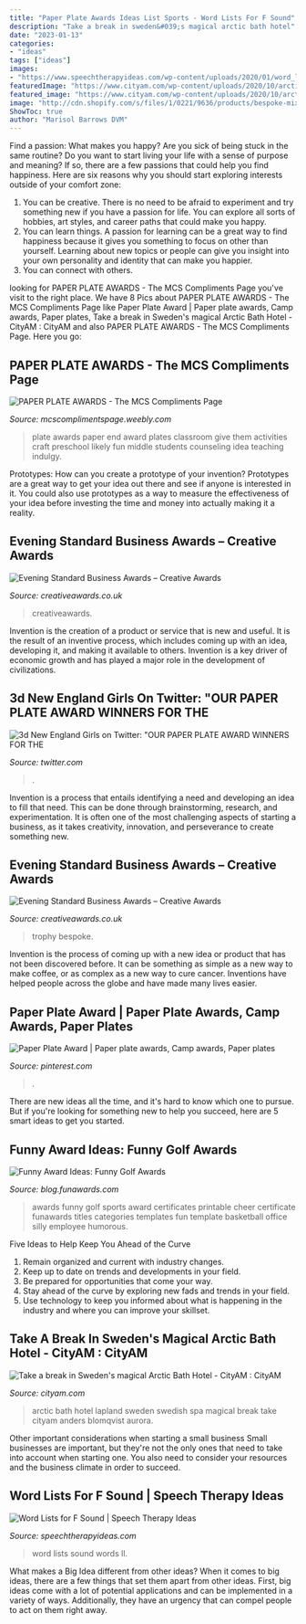 ```yaml
---
title: "Paper Plate Awards Ideas List Sports - Word Lists For F Sound"
description: "Take a break in sweden&#039;s magical arctic bath hotel"
date: "2023-01-13"
categories:
- "ideas"
tags: ["ideas"]
images:
- "https://www.speechtherapyideas.com/wp-content/uploads/2020/01/word_lists_f_400-450x300.png"
featuredImage: "https://www.cityam.com/wp-content/uploads/2020/10/arctic4.jpg"
featured_image: "https://www.cityam.com/wp-content/uploads/2020/10/arctic4.jpg"
image: "http://cdn.shopify.com/s/files/1/0221/9636/products/bespoke-mixed-media-awards-evening-standard-business-awards-4_1024x1024.jpg"
ShowToc: true
author: "Marisol Barrows DVM"
---
```



Find a passion: What makes you happy?
Are you sick of being stuck in the same routine? Do you want to start living your life with a sense of purpose and meaning? If so, there are a few passions that could help you find happiness. Here are six reasons why you should start exploring interests outside of your comfort zone: 
1. You can be creative. There is no need to be afraid to experiment and try something new if you have a passion for life. You can explore all sorts of hobbies, art styles, and career paths that could make you happy. 
2. You can learn things. A passion for learning can be a great way to find happiness because it gives you something to focus on other than yourself. Learning about new topics or people can give you insight into your own personality and identity that can make you happier. 
3. You can connect with others.

	

		
looking for PAPER PLATE AWARDS - The MCS Compliments Page you've visit to the right place. We have 8 Pics about PAPER PLATE AWARDS - The MCS Compliments Page like Paper Plate Award | Paper plate awards, Camp awards, Paper plates, Take a break in Sweden&#039;s magical Arctic Bath Hotel - CityAM : CityAM and also PAPER PLATE AWARDS - The MCS Compliments Page. Here you go:
		
    
## PAPER PLATE AWARDS - The MCS Compliments Page

<img loading=lazy src="http://mcscomplimentspage.weebly.com/uploads/2/8/1/2/28120825/2065445.jpg?287" onerror="this.onerror=null;this.src='https://tse3.mm.bing.net/th?id=OIP.b9hS_0L7cHes5bZFNfsD7gHaJ5&amp;pid=15.1';" alt="PAPER PLATE AWARDS - The MCS Compliments Page">

_Source: mcscomplimentspage.weebly.com_

>plate awards paper end award plates classroom give them activities craft preschool likely fun middle students counseling idea teaching indulgy. 

	

Prototypes: How can you create a prototype of your invention?
Prototypes are a great way to get your idea out there and see if anyone is interested in it. You could also use prototypes as a way to measure the effectiveness of your idea before investing the time and money into actually making it a reality.

    
## Evening Standard Business Awards – Creative Awards

<img loading=lazy src="http://cdn.shopify.com/s/files/1/0221/9636/products/bespoke-mixed-media-awards-evening-standard-business-awards-4_1024x1024.jpg" onerror="this.onerror=null;this.src='https://tse2.mm.bing.net/th?id=OIP.o1dcodjCnTWtN8F71JyWQgHaJ4&amp;pid=15.1';" alt="Evening Standard Business Awards – Creative Awards">

_Source: creativeawards.co.uk_

>creativeawards. 

	

Invention is the creation of a product or service that is new and useful. It is the result of an inventive process, which includes coming up with an idea, developing it, and making it available to others. Invention is a key driver of economic growth and has played a major role in the development of civilizations.

    
## 3d New England Girls On Twitter: &quot;OUR PAPER PLATE AWARD WINNERS FOR THE

<img loading=lazy src="https://pbs.twimg.com/media/DFJATaNUwAEbbWP.jpg:large" onerror="this.onerror=null;this.src='https://tse3.mm.bing.net/th?id=OIP._TYEjpX5u8LvwwGN_dINWQHaGM&amp;pid=15.1';" alt="3d New England Girls on Twitter: &quot;OUR PAPER PLATE AWARD WINNERS FOR THE">

_Source: twitter.com_

>. 

	

Invention is a process that entails identifying a need and developing an idea to fill that need. This can be done through brainstorming, research, and experimentation. It is often one of the most challenging aspects of starting a business, as it takes creativity, innovation, and perseverance to create something new.

    
## Evening Standard Business Awards – Creative Awards

<img loading=lazy src="http://cdn.shopify.com/s/files/1/0221/9636/products/bespoke-mixed-media-awards-evening-standard-business-awards-1_1024x1024.jpg" onerror="this.onerror=null;this.src='https://tse4.mm.bing.net/th?id=OIP.C6kmpSrRtxTavyZv8aBCgAHaJ4&amp;pid=15.1';" alt="Evening Standard Business Awards – Creative Awards">

_Source: creativeawards.co.uk_

>trophy bespoke. 

	

Invention is the process of coming up with a new idea or product that has not been discovered before. It can be something as simple as a new way to make coffee, or as complex as a new way to cure cancer. Inventions have helped people across the globe and have made many lives easier.

    
## Paper Plate Award | Paper Plate Awards, Camp Awards, Paper Plates

<img loading=lazy src="https://i.pinimg.com/736x/d9/b2/c8/d9b2c81ff7b5e4d91e639e399be9d8b8.jpg" onerror="this.onerror=null;this.src='https://tse3.mm.bing.net/th?id=OIP.gfzZpgJR48myP70ppvKLtAHaJ3&amp;pid=15.1';" alt="Paper Plate Award | Paper plate awards, Camp awards, Paper plates">

_Source: pinterest.com_

>. 

	

There are new ideas all the time, and it's hard to know which one to pursue. But if you're looking for something new to help you succeed, here are 5 smart ideas to get you started.

    
## Funny Award Ideas: Funny Golf Awards

<img loading=lazy src="http://www.funawards.com/sports-awards/images-600/funny-golf-awards.jpg" onerror="this.onerror=null;this.src='https://tse4.mm.bing.net/th?id=OIP.yfVLVnbUZddakInEDCxBRQHaFp&amp;pid=15.1';" alt="Funny Award Ideas: Funny Golf Awards">

_Source: blog.funawards.com_

>awards funny golf sports award certificates printable cheer certificate funawards titles categories templates fun template basketball office silly employee humorous. 

	

Five Ideas to Help Keep You Ahead of the Curve
1. Remain organized and current with industry changes.
2. Keep up to date on trends and developments in your field.
3. Be prepared for opportunities that come your way.
4. Stay ahead of the curve by exploring new fads and trends in your field.
5. Use technology to keep you informed about what is happening in the industry and where you can improve your skillset.

    
## Take A Break In Sweden&#039;s Magical Arctic Bath Hotel - CityAM : CityAM

<img loading=lazy src="https://www.cityam.com/wp-content/uploads/2020/10/arctic4.jpg" onerror="this.onerror=null;this.src='https://tse4.mm.bing.net/th?id=OIP.Cl1ky3RDWnsdjR-30WYmLQHaEo&amp;pid=15.1';" alt="Take a break in Sweden&#039;s magical Arctic Bath Hotel - CityAM : CityAM">

_Source: cityam.com_

>arctic bath hotel lapland sweden swedish spa magical break take cityam anders blomqvist aurora. 

	

Other important considerations when starting a small business
Small businesses are important, but they're not the only ones that need to take into account when starting one. You also need to consider your resources and the business climate in order to succeed.

    
## Word Lists For F Sound | Speech Therapy Ideas

<img loading=lazy src="https://www.speechtherapyideas.com/wp-content/uploads/2020/01/word_lists_f_400-450x300.png" onerror="this.onerror=null;this.src='https://tse4.mm.bing.net/th?id=OIP.29xHynrxbh8AuTvdrFcjFgAAAA&amp;pid=15.1';" alt="Word Lists for F Sound | Speech Therapy Ideas">

_Source: speechtherapyideas.com_

>word lists sound words ll. 

	

What makes a Big Idea different from other ideas?
When it comes to big ideas, there are a few things that set them apart from other ideas. First, big ideas come with a lot of potential applications and can be implemented in a variety of ways. Additionally, they have an urgency that can compel people to act on them right away.


